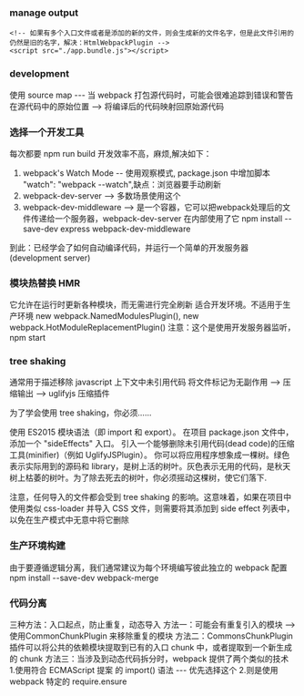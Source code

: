 ### manage output
<head>
    <meta charset="UTF-8">
    <meta name="viewport" content="width=device-width, initial-scale=1.0">
    <meta http-equiv="X-UA-Compatible" content="ie=edge">
    <title>Output Management</title>
    <script src="./print.bundle.js"></script>
</head>
<body>
    <!-- <script src="./bundle.js"></script> -->
    <!-- 手动引入所有的资源，一旦应用增长，如果文件名使用哈希，并输出多个bundle，手动修改则会变得困难 -->
    <!-- 所以可以通过一些插件，使这个过程更易操控,如下修改 -->

    <!-- 如果有多个入口文件或者是添加的新的文件，则会生成新的文件名字，但是此文件引用的仍然是旧的名字，解决：HtmlWebpackPlugin -->
    <script src="./app.bundle.js"></script>
</body>

### development
使用 source map --- 当 webpack 打包源代码时，可能会很难追踪到错误和警告在源代码中的原始位置 --> 将编译后的代码映射回原始源代码

### 选择一个开发工具
每次都要 npm run build 开发效率不高，麻烦,解决如下：
1. webpack's Watch Mode  -- 使用观察模式, package.json 中增加脚本 "watch": "webpack --watch",缺点：浏览器要手动刷新
2. webpack-dev-server  -->  多数场景使用这个
3. webpack-dev-middleware --> 是一个容器，它可以把webpack处理后的文件传递给一个服务器，webpack-dev-server 在内部使用了它
   npm install --save-dev express webpack-dev-middleware

到此：已经学会了如何自动编译代码，并运行一个简单的开发服务器(development server)

### 模块热替换 HMR
它允许在运行时更新各种模块，而无需进行完全刷新
适合开发环境。不适用于生产环境
new webpack.NamedModulesPlugin(),
new webpack.HotModuleReplacementPlugin()
注意：这个是使用开发服务器监听，npm start

### tree shaking
通常用于描述移除 javascript 上下文中未引用代码
将文件标记为无副作用 -->  压缩输出 --> uglifyjs 压缩插件

为了学会使用 tree shaking，你必须……

使用 ES2015 模块语法（即 import 和 export）。
在项目 package.json 文件中，添加一个 "sideEffects" 入口。
引入一个能够删除未引用代码(dead code)的压缩工具(minifier)（例如 UglifyJSPlugin）。
你可以将应用程序想象成一棵树。绿色表示实际用到的源码和 library，是树上活的树叶。灰色表示无用的代码，是秋天树上枯萎的树叶。为了除去死去的树叶，你必须摇动这棵树，使它们落下.

注意，任何导入的文件都会受到 tree shaking 的影响。这意味着，如果在项目中使用类似 css-loader 并导入 CSS 文件，则需要将其添加到 side effect 列表中，以免在生产模式中无意中将它删除

### 生产环境构建
由于要遵循逻辑分离，我们通常建议为每个环境编写彼此独立的 webpack 配置
npm install --save-dev webpack-merge

### 代码分离
三种方法：入口起点，防止重复，动态导入
方法一：可能会有重复引入的模块 --> 使用CommonChunkPlugin 来移除重复的模块
方法二：CommonsChunkPlugin 插件可以将公共的依赖模块提取到已有的入口 chunk 中，或者提取到一个新生成的 chunk
方法三：当涉及到动态代码拆分时，webpack 提供了两个类似的技术
1.使用符合 ECMAScript 提案 的 import() 语法 --- 优先选择这个
2.则是使用 webpack 特定的 require.ensure